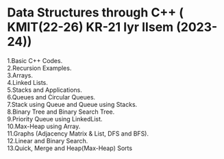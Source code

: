 # Data Structures through C++ ( KMIT(22-26) KR-21 Iyr IIsem (2023-24))
1.Basic C++ Codes.\
2.Recursion Examples.\
3.Arrays.\
4.Linked Lists.\
5.Stacks and Applications.\
6.Queues and Circular Queues.\
7.Stack using Queue and Queue using Stacks.\
8.Binary Tree and Binary Search Tree.\
9.Priority Queue using LinkedList.\
10.Max-Heap using Array.\
11.Graphs (Adjacency Matrix & List, DFS and BFS).\
12.Linear and Binary Search.\
13.Quick, Merge and Heap(Max-Heap) Sorts
